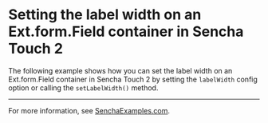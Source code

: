 # Setting the label width on an Ext.form.Field container in Sencha Touch 2 #

The following example shows how you can set the label width on an Ext.form.Field container in Sencha Touch 2 by setting the `labelWidth` config option or calling the `setLabelWidth()` method.

---

For more information, see [SenchaExamples.com](http://senchaexamples.com/2012/03/13/setting-the-label-width-on-an-ext-form-field-container-in-sencha-touch-2/).
